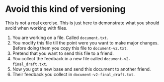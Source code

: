 # Avoid this kind of versioning

This is not a real exercise. This is just here to demonstrate what you should avoid when working with files.

1. You are working on a file. Called `document.txt`.
2. You modify this file till the point were you want to make major changes. Before doing them you copy this file to `document-v2.txt`.
3. Pretend that you want to send this file to a friend.
4. You collect the feedback in a new file called `document-v2-final_draft.txt`.
5. Now you got a new base and send this document to another friend.
6. Their feedback you collect in `document-v2-final_draft.txt`.

